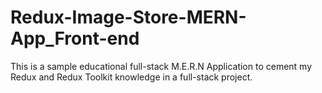 # Redux-Image-Store-MERN-App_Front-end
This is a sample educational full-stack M.E.R.N Application to cement my Redux and Redux Toolkit knowledge in a full-stack project.

